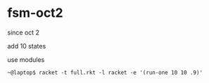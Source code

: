 # fsm-oct2

since oct 2

add 10 states

use modules

```
~@laptop$ racket -t full.rkt -l racket -e '(run-one 10 10 .9)'
```
